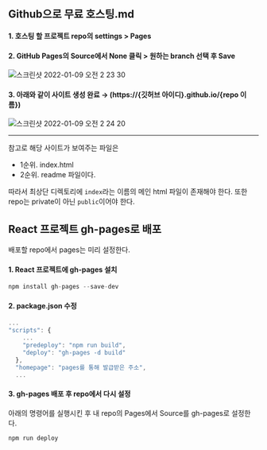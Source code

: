 ## Github으로 무료 호스팅.md

#### 1. 호스팅 할 프로젝트 repo의 settings > Pages
#### 2. GitHub Pages의 Source에서 None 클릭 > 원하는 branch 선택 후 Save
![스크린샷 2022-01-09 오전 2 23 30](https://user-images.githubusercontent.com/77538818/148694104-15411ae2-7339-4e71-bcc8-6beaab1d3986.png)
#### 3. 아래와 같이 사이트 생성 완료 → (https://{깃허브 아이디}.github.io/{repo 이름})
![스크린샷 2022-01-09 오전 2 24 20](https://user-images.githubusercontent.com/77538818/148694106-1650c9aa-371d-4a99-a8a1-f291c30b27a6.png)

***

참고로 해당 사이트가 보여주는 파일은 
  - 1순위. index.html   
  - 2순위. readme 파일이다.   

따라서 최상단 디렉토리에 `index`라는 이름의 메인 html 파일이 존재해야 한다. 또한 repo는 private이 아닌 `public`이어야 한다.

## React 프로젝트 gh-pages로 배포
배포할 repo에서 pages는 미리 설정한다.
#### 1. React 프로젝트에 gh-pages 설치
```js
npm install gh-pages --save-dev
```
#### 2. package.json 수정
```js
...
"scripts": {
    ... 
    "predeploy": "npm run build",
    "deploy": "gh-pages -d build"
  },
  "homepage": "pages를 통해 발급받은 주소",
  ...
```
#### 3. gh-pages 배포 후 repo에서 다시 설정
아래의 명령어를 실행시킨 후 내 repo의 Pages에서 Source를 gh-pages로 설정한다.
```js
npm run deploy
```
